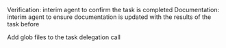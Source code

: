 Verification: interim agent to confirm the task is completed
Documentation: interim agent to ensure documentation is updated with the results of the task before

Add glob files to the task delegation call
